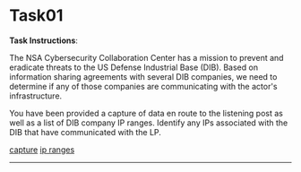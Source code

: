 # Task01

**Task Instructions**:

The NSA Cybersecurity Collaboration Center has a mission to prevent and eradicate threats to the US Defense Industrial Base (DIB). Based on information sharing agreements with several DIB companies, we need to determine if any of those companies are communicating with the actor's infrastructure.

You have been provided a capture of data en route to the listening post as well as a list of DIB company IP ranges. Identify any IPs associated with the DIB that have communicated with the LP.

[capture]
[ip ranges]

[capture]:(https://github.com/colton-gabertan/NSACodeBreaker2021/blob/task01/capture.pcap)
[ip ranges]:(https://github.com/colton-gabertan/NSACodeBreaker2021/blob/task01/ip_ranges.txt)

---

